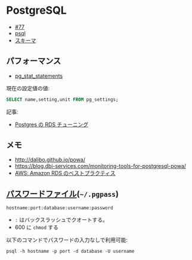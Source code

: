 # PostgreSQL

- [#77](https://github.com/hdknr/scriptogr.am/issues/77)
- [psql](postgresql.psql.md)
- [スキーマ](postgresql.psql.md)

## パフォーマンス

- [pg_stat_statements](postgresql.pg_stat_statements.md)

現在の設定値の値:

```sql
SELECT name,setting,unit FROM pg_settings;
```

記事:

- [Postgres の RDS チューニング ](http://qiita.com/awakia/items/9981f37d5cbcbcd155eb)

## メモ

- http://dalibo.github.io/powa/
- https://blog.dbi-services.com/monitoring-tools-for-postgresql-powa/
- [AWS: Amazon RDS のベストプラクティス](https://docs.aws.amazon.com/ja_jp/AmazonRDS/latest/UserGuide/CHAP_BestPractices.html)

## [パスワードファイル](https://www.postgresql.jp/docs/9.2/libpq-pgpass.html)(`~/.pgpass`)

```
hostname:port:database:username:password
```

- `:` はバックスラッシュでクオートする。
- 600 に `chmod` する

以下のコマンドでパスワードの入力なしで利用可能:

```
psql -h hostname -p port -d database -U username
```
